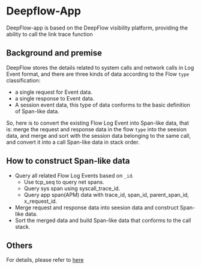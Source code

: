 # Deepflow-App
DeepFlow-app is based on the DeepFlow visibility platform, providing the ability to call the link trace function

## Background and premise

DeepFlow stores the details related to system calls and network calls in Log Event format, and there are three kinds of data according to the Flow `type` classification:
- a single request for Event data.
- a single response to Event data.
- A session event data, this type of data conforms to the basic definition of Span-like data.

So, here is to convert the existing Flow Log Event into Span-like data, that is: merge the request and response data in the flow `type` into the seesion data, and merge and sort with the session data belonging to the same call, and convert it into a call Span-like data in stack order.

## How to construct Span-like data

- Query all related Flow Log Events based on `_id`.
  - Use tcp_seq to query net spans.
  - Query sys span using syscall_trace_id.
  - Query app span(APM) data with trace_id, span_id, parent_span_id, x_request_id.
- Merge request and response data into seesion data and construct Span-like data.
- Sort the merged data and build Span-like data that conforms to the call stack.

## Others
For details, please refer to [here](https://github.com/deepflowio/deepflow-app/blob/v6.3/HOW-TO-GET-SPAN-LIKE-DATA.md)


